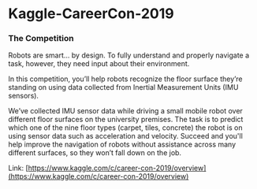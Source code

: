 # Kaggle-CareerCon-2019

### The Competition

Robots are smart… by design. To fully understand and properly navigate a task, however, they need input about their environment.

In this competition, you’ll help robots recognize the floor surface they’re standing on using data collected from Inertial Measurement Units (IMU sensors).

We’ve collected IMU sensor data while driving a small mobile robot over different floor surfaces on the university premises. The task is to predict which one of the nine floor types (carpet, tiles, concrete) the robot is on using sensor data such as acceleration and velocity. Succeed and you'll help improve the navigation of robots without assistance across many different surfaces, so they won’t fall down on the job.

Link: [https://www.kaggle.com/c/career-con-2019/overview](https://www.kaggle.com/c/career-con-2019/overview)
